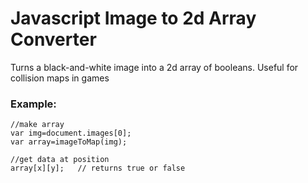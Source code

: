 # Javascript Image to 2d Array Converter #

Turns a black-and-white image into a 2d array of booleans.
Useful for collision maps in games

### Example: ###
    
    //make array
    var img=document.images[0];
    var array=imageToMap(img);

    //get data at position
    array[x][y];   // returns true or false